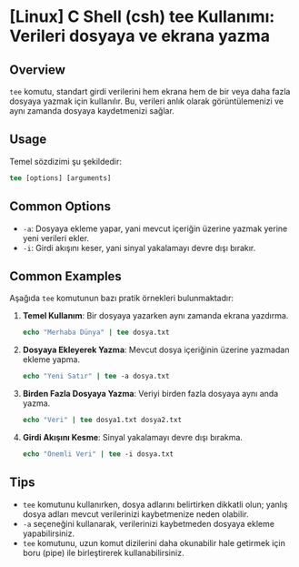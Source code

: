 # [Linux] C Shell (csh) tee Kullanımı: Verileri dosyaya ve ekrana yazma

## Overview
`tee` komutu, standart girdi verilerini hem ekrana hem de bir veya daha fazla dosyaya yazmak için kullanılır. Bu, verileri anlık olarak görüntülemenizi ve aynı zamanda dosyaya kaydetmenizi sağlar.

## Usage
Temel sözdizimi şu şekildedir:
```csh
tee [options] [arguments]
```

## Common Options
- `-a`: Dosyaya ekleme yapar, yani mevcut içeriğin üzerine yazmak yerine yeni verileri ekler.
- `-i`: Girdi akışını keser, yani sinyal yakalamayı devre dışı bırakır.

## Common Examples
Aşağıda `tee` komutunun bazı pratik örnekleri bulunmaktadır:

1. **Temel Kullanım**: Bir dosyaya yazarken aynı zamanda ekrana yazdırma.
   ```csh
   echo "Merhaba Dünya" | tee dosya.txt
   ```

2. **Dosyaya Ekleyerek Yazma**: Mevcut dosya içeriğinin üzerine yazmadan ekleme yapma.
   ```csh
   echo "Yeni Satır" | tee -a dosya.txt
   ```

3. **Birden Fazla Dosyaya Yazma**: Veriyi birden fazla dosyaya aynı anda yazma.
   ```csh
   echo "Veri" | tee dosya1.txt dosya2.txt
   ```

4. **Girdi Akışını Kesme**: Sinyal yakalamayı devre dışı bırakma.
   ```csh
   echo "Önemli Veri" | tee -i dosya.txt
   ```

## Tips
- `tee` komutunu kullanırken, dosya adlarını belirtirken dikkatli olun; yanlış dosya adları mevcut verilerinizi kaybetmenize neden olabilir.
- `-a` seçeneğini kullanarak, verilerinizi kaybetmeden dosyaya ekleme yapabilirsiniz.
- `tee` komutunu, uzun komut dizilerini daha okunabilir hale getirmek için boru (pipe) ile birleştirerek kullanabilirsiniz.